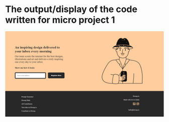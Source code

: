 # The output/display of the code written for micro project 1
![Result](https://github.com/nachiket222/MicroProject1/blob/main/image/Output%20Display.png)
